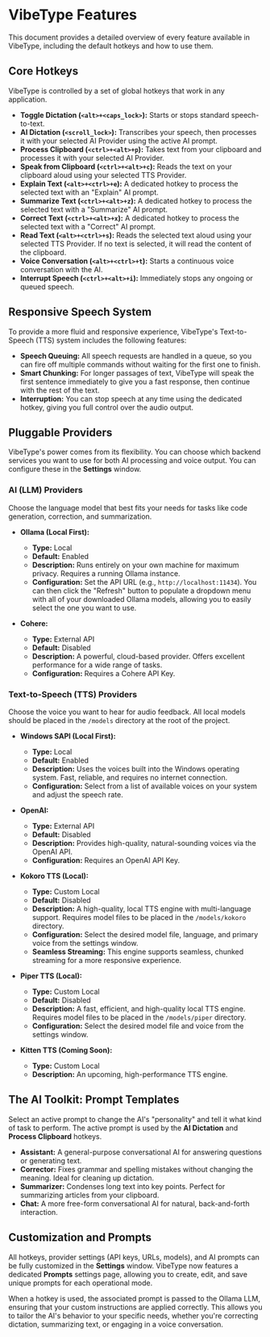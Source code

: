 # VibeType Features

This document provides a detailed overview of every feature available in VibeType, including the default hotkeys and how to use them.

## Core Hotkeys

VibeType is controlled by a set of global hotkeys that work in any application.

*   **Toggle Dictation (`<alt>+<caps_lock>`):** Starts or stops standard speech-to-text.
*   **AI Dictation (`<scroll_lock>`):** Transcribes your speech, then processes it with your selected AI Provider using the active AI prompt.
*   **Process Clipboard (`<ctrl>+<alt>+p`):** Takes text from your clipboard and processes it with your selected AI Provider.
*   **Speak from Clipboard (`<ctrl>+<alt>+c`):** Reads the text on your clipboard aloud using your selected TTS Provider.
*   **Explain Text (`<alt>+<ctrl>+e`):** A dedicated hotkey to process the selected text with an "Explain" AI prompt.
*   **Summarize Text (`<ctrl>+<alt>+z`):** A dedicated hotkey to process the selected text with a "Summarize" AI prompt.
*   **Correct Text (`<ctrl>+<alt>+x`):** A dedicated hotkey to process the selected text with a "Correct" AI prompt.
*   **Read Text (`<alt>+<ctrl>+s`):** Reads the selected text aloud using your selected TTS Provider. If no text is selected, it will read the content of the clipboard.
*   **Voice Conversation (`<alt>+<ctrl>+t`):** Starts a continuous voice conversation with the AI.
*   **Interrupt Speech (`<ctrl>+<alt>+i`):** Immediately stops any ongoing or queued speech.

## Responsive Speech System

To provide a more fluid and responsive experience, VibeType's Text-to-Speech (TTS) system includes the following features:

*   **Speech Queuing:** All speech requests are handled in a queue, so you can fire off multiple commands without waiting for the first one to finish.
*   **Smart Chunking:** For longer passages of text, VibeType will speak the first sentence immediately to give you a fast response, then continue with the rest of the text.
*   **Interruption:** You can stop speech at any time using the dedicated hotkey, giving you full control over the audio output.

## Pluggable Providers

VibeType's power comes from its flexibility. You can choose which backend services you want to use for both AI processing and voice output. You can configure these in the **Settings** window.

### AI (LLM) Providers

Choose the language model that best fits your needs for tasks like code generation, correction, and summarization.

*   **Ollama (Local First):**
    *   **Type:** Local
    *   **Default:** Enabled
    *   **Description:** Runs entirely on your own machine for maximum privacy. Requires a running Ollama instance.
    *   **Configuration:** Set the API URL (e.g., `http://localhost:11434`). You can then click the "Refresh" button to populate a dropdown menu with all of your downloaded Ollama models, allowing you to easily select the one you want to use.

*   **Cohere:**
    *   **Type:** External API
    *   **Default:** Disabled
    *   **Description:** A powerful, cloud-based provider. Offers excellent performance for a wide range of tasks.
    *   **Configuration:** Requires a Cohere API Key.

### Text-to-Speech (TTS) Providers

Choose the voice you want to hear for audio feedback. All local models should be placed in the `/models` directory at the root of the project.

*   **Windows SAPI (Local First):**
    *   **Type:** Local
    *   **Default:** Enabled
    *   **Description:** Uses the voices built into the Windows operating system. Fast, reliable, and requires no internet connection.
    *   **Configuration:** Select from a list of available voices on your system and adjust the speech rate.

*   **OpenAI:**
    *   **Type:** External API
    *   **Default:** Disabled
    *   **Description:** Provides high-quality, natural-sounding voices via the OpenAI API.
    *   **Configuration:** Requires an OpenAI API Key.

*   **Kokoro TTS (Local):**
    *   **Type:** Custom Local
    *   **Default:** Disabled
    *   **Description:** A high-quality, local TTS engine with multi-language support. Requires model files to be placed in the `/models/kokoro` directory.
    *   **Configuration:** Select the desired model file, language, and primary voice from the settings window.
    *   **Seamless Streaming:** This engine supports seamless, chunked streaming for a more responsive experience.

*   **Piper TTS (Local):**
    *   **Type:** Custom Local
    *   **Default:** Disabled
    *   **Description:** A fast, efficient, and high-quality local TTS engine. Requires model files to be placed in the `/models/piper` directory.
    *   **Configuration:** Select the desired model file and voice from the settings window.

*   **Kitten TTS (Coming Soon):**
    *   **Type:** Custom Local
    *   **Description:** An upcoming, high-performance TTS engine.

## The AI Toolkit: Prompt Templates

Select an active prompt to change the AI's "personality" and tell it what kind of task to perform. The active prompt is used by the **AI Dictation** and **Process Clipboard** hotkeys.

*   **Assistant:** A general-purpose conversational AI for answering questions or generating text.
*   **Corrector:** Fixes grammar and spelling mistakes without changing the meaning. Ideal for cleaning up dictation.
*   **Summarizer:** Condenses long text into key points. Perfect for summarizing articles from your clipboard.
*   **Chat:** A more free-form conversational AI for natural, back-and-forth interaction.

## Customization and Prompts

All hotkeys, provider settings (API keys, URLs, models), and AI prompts can be fully customized in the **Settings** window. VibeType now features a dedicated **Prompts** settings page, allowing you to create, edit, and save unique prompts for each operational mode.

When a hotkey is used, the associated prompt is passed to the Ollama LLM, ensuring that your custom instructions are applied correctly. This allows you to tailor the AI's behavior to your specific needs, whether you're correcting dictation, summarizing text, or engaging in a voice conversation.

